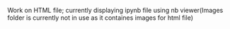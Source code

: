Work on HTML file; currently displaying ipynb file using nb viewer(Images folder is currently not in use as it containes images for html file)